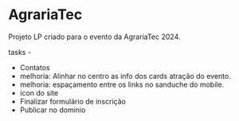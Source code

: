 # AgrariaTec
Projeto LP criado para o evento da AgrariaTec 2024. 

tasks - 
- Contatos 
- melhoria: Alinhar no centro as info dos cards atração do evento.
- melhoria: espaçamento entre os links no sanduche do mobile.
- icon do site
- Finalizar formulário de inscrição
- Publicar no dominio
